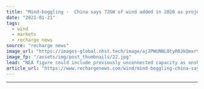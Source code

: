 ```yaml
---
title: "Mind-boggling -  China says 72GW of wind added in 2020 as projects race subsidy axe"
date: "2021-01-21"
tags: 
  - wind
  - markets
  - recharge news
source: "recharge news"
image_url: "https://images-global.nhst.tech/image/ajJPWUNNL0tyR0JkQmxrVW8zSlJxcCt1QXRYYUN1TXl0R3B5ZWRWZWFRYz0=/nhst/binary/4923a67d66f4e408fdf57b8a25db3b6b"
image_fp: "/assets/img/post_thumbnails/22.jpg"
lead: "NEA figure could include previously unconnected capacity as onshore developers seek completion before deadline"
article_url: "https://www.rechargenews.com/wind/mind-boggling-china-says-72gw-of-wind-added-in-2020-as-projects-race-subsidy-axe/2-1-949360"
---
```


---
